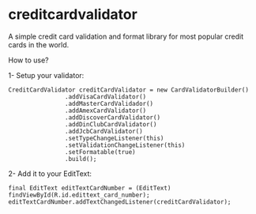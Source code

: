 # creditcardvalidator
A simple credit card validation and format library for most popular credit cards in the world.

How to use?

1- Setup your validator:
```
CreditCardValidator creditCardValidator = new CardValidatorBuilder()
                .addVisaCardValidator()
                .addMasterCardValidador()
                .addAmexCardValidator()
                .addDiscoverCardValidator()
                .addDinClubCardValidator()
                .addJcbCardValidator()
                .setTypeChangeListener(this)
                .setValidationChangeListener(this)
                .setFormatable(true)
                .build();
```

2- Add it to your EditText:
```
final EditText editTextCardNumber = (EditText) findViewById(R.id.edittext_card_number);
editTextCardNumber.addTextChangedListener(creditCardValidator);
```
